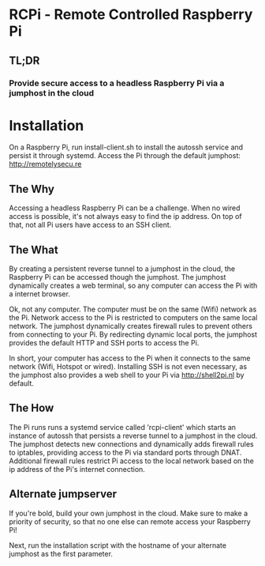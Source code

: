 # RCPi - Remote Controlled Raspberry Pi

## TL;DR

### Provide secure access to a headless Raspberry Pi via a jumphost in the cloud

# Installation

On a Raspberry Pi, run install-client.sh to install the autossh service and persist it through systemd. Access the Pi through the default jumphost: http://remotelysecu.re


## The Why

Accessing a headless Raspberry Pi can be a challenge. When no wired access is possible, it's not always easy to find the ip address. On top of that, not all Pi users have access to an SSH client.

## The What

By creating a persistent reverse tunnel to a jumphost in the cloud, the Raspberry Pi can be accessed though the jumphost. The jumphost dynamically creates a web terminal, so any computer can access the Pi with a internet browser.

Ok, not any computer. The computer must be on the same (Wifi) network as the Pi. Network access to the Pi is restricted to computers on the same local network. The jumphost dynamically creates firewall rules to prevent others from connecting to your Pi. By redirecting dynamic local ports, the jumphost provides the default HTTP and SSH ports to access the Pi. 

In short, your computer has access to the Pi when it connects to the same network (Wifi, Hotspot or wired). Installing SSH is not even necessary, as the jumphost also provides a web shell to your Pi via http://shell2pi.nl by default.

## The How

The Pi runs runs a systemd service called 'rcpi-client' which starts an instance of autossh that persists a reverse tunnel to a  jumphost in the cloud. The jumphost detects new connections and dynamically adds firewall rules to iptables, providing access to the Pi via standard ports through DNAT. Additional firewall rules restrict Pi access to the local network based on the ip address of the Pi's internet connection.

## Alternate jumpserver

If you're bold, build your own jumphost in the cloud. Make sure to make a priority of security, so that no one else can remote access your Raspberry Pi!

Next, run the installation script with the hostname of your alternate jumphost as the first parameter. 
